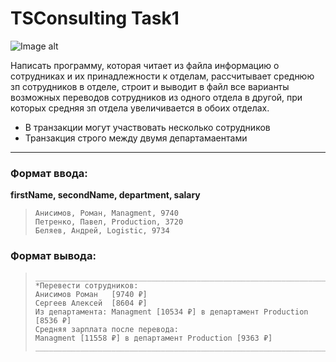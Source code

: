# TSConsulting Task1
![Image alt](http://publishernews.ru/images/PressReleases/press_r_34E7C198-ED6D-4243-B3E4-12882A5A701A.jpg)

  Написать программу, которая читает из файла информацию о сотрудниках
и их принадлежности к отделам, рассчитывает среднюю зп сотрудников в
отделе, строит и выводит в файл все варианты возможных переводов
сотрудников из одного отдела в другой, при которых средняя зп отдела
увеличивается в обоих отделах.
* В транзакции могут участвовать несколько сотрудников
* Транзакция строго между двумя департамаентами
_____________________________________________________________________________________________________
### Формат ввода:
**firstName, secondName, department, salary**
>```
>Анисимов, Роман, Managment, 9740
>Петренко, Павел, Production, 3720
>Беляев, Андрей, Logistic, 9734
>```

### Формат вывода:
>```
>______________________________________________________________________
>*Перевести сотрудников:
>Анисимов Роман   [9740 ₽]
>Сергеев Алексей  [8604 ₽]
>Из департамента: Managment [10534 ₽] в департамент Production [8536 ₽]
>Средняя зарплата после перевода: 
>Managment [11558 ₽] в департамент Production [9363 ₽]
>______________________________________________________________________
>```

